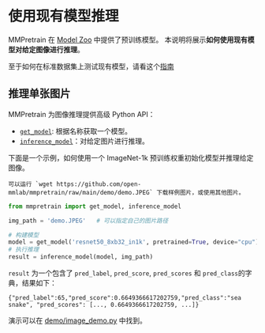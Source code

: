 # 使用现有模型推理

MMPretrain 在 [Model Zoo](../modelzoo_statistics.md) 中提供了预训练模型。
本说明将展示**如何使用现有模型对给定图像进行推理**。

至于如何在标准数据集上测试现有模型，请看这个[指南](./test.md)

## 推理单张图片

MMPretrain 为图像推理提供高级 Python API：

- [`get_model`](mmpretrain.apis.get_model): 根据名称获取一个模型。
- [`inference_model`](mmpretrain.apis.inference_model)：对给定图片进行推理。

下面是一个示例，如何使用一个 ImageNet-1k 预训练权重初始化模型并推理给定图像。

```{note}
可以运行 `wget https://github.com/open-mmlab/mmpretrain/raw/main/demo/demo.JPEG` 下载样例图片，或使用其他图片。
```

```python
from mmpretrain import get_model, inference_model

img_path = 'demo.JPEG'   # 可以指定自己的图片路径

# 构建模型
model = get_model('resnet50_8xb32_in1k', pretrained=True, device="cpu")  # `device` 可以为 'cuda:0'
# 执行推理
result = inference_model(model, img_path)
```

`result` 为一个包含了 `pred_label`, `pred_score`, `pred_scores` 和 `pred_class`的字典，结果如下：

```text
{"pred_label":65,"pred_score":0.6649366617202759,"pred_class":"sea snake", "pred_scores": [..., 0.6649366617202759, ...]}
```

演示可以在 [demo/image_demo.py](https://github.com/open-mmlab/mmpretrain/blob/main/demo/image_demo.py) 中找到。
